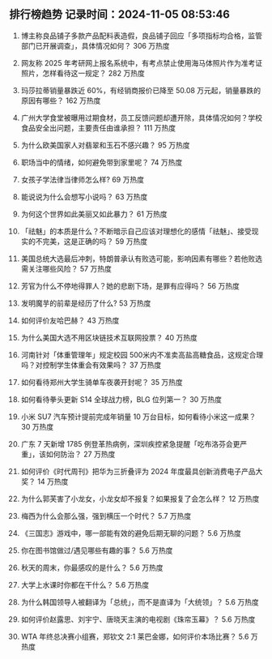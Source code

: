 
## 排行榜趋势 记录时间：2024-11-05 08:53:46
  
  1. 博主称良品铺子多款产品配料表造假，良品铺子回应「多项指标均合格，监管部门已开展调查」，具体情况如何？ 306 万热度
    
  2. 网友称 2025 年考研网上报名系统中，有考点禁止使用海马体照片作为准考证照片，怎样看待这一规定？ 282 万热度
    
  3. 玛莎拉蒂销量暴跌近 60%，有经销商报价已降至 50.08 万元起，销量暴跌的原因有哪些？ 162 万热度
    
  4. 广州大学食堂被曝用过期食材，员工反馈问题却遭开除，具体情况如何？学校食品安全出问题，主要责任由谁承担？ 111 万热度
    
  5. 为什么欧美国家人对翡翠和玉石不感兴趣？ 95 万热度
    
  6. 职场当中的情绪，如何避免带到家里呢？ 74 万热度
    
  7. 女孩子学法律当律师怎么样? 69 万热度
    
  8. 能说说为什么会想写小说吗？ 63 万热度
    
  9. 为何这个世界如此美丽又如此暴力？ 61 万热度
    
  10. 「祛魅」的本质是什么？不断暗示自己应该对理想化的感情「祛魅」、接受现实的不完美，这是正确的吗？ 59 万热度
    
  11. 美国总统大选最后冲刺，特朗普承认有败选可能，影响因素有哪些？若他败选需关注哪些风险？ 57 万热度
    
  12. 芳官为什么不停地得罪人？她的悲剧下场，是罪有应得吗？ 56 万热度
    
  13. 发明魔芋的前辈是经历了什么? 53 万热度
    
  14. 如何评价友哈巴赫？ 43 万热度
    
  15. 为什么美国大选不用区块链技术互联网投票？ 40 万热度
    
  16. 河南针对「体重管理年」规定校园 500米内不准卖高盐高糖食品，这规定合理吗？对控制学生体重会有效果吗？ 37 万热度
    
  17. 如何看待郑州大学生骑单车夜袭开封呢？ 35 万热度
    
  18. 如何看待拳头更新 S14 全球战力榜，BLG 位列第一？ 30 万热度
    
  19. 小米 SU7 汽车预计提前完成年销量 10 万台目标，如何看待小米这一成果？ 30 万热度
    
  20. 广东 7 天新增 1785 例登革热病例，深圳疾控紧急提醒「吃布洛芬会更严重」，该如何防治？ 27 万热度
    
  21. 如何评价《时代周刊》把华为三折叠评为 2024 年度最具创新消费电子产品大奖？ 14 万热度
    
  22. 为什么郭芙害了小龙女，小龙女却不报复？如果报复了会怎么样？ 12 万热度
    
  23. 梅西为什么会那么强，强到横压一个时代？ 5.7 万热度
    
  24. 《三国志》游戏中，哪一部能有效的避免后期无聊的问题？ 5.6 万热度
    
  25. 你在图书馆做过/遇见哪些有趣的事？ 5.6 万热度
    
  26. 秋天的周末，你最感叹的是什么？ 5.6 万热度
    
  27. 大学上水课时你都在干什么？ 5.6 万热度
    
  28. 为什么韩国领导人被翻译为「总统」，而不是直译为「大统领」？ 5.6 万热度
    
  29. 如何评价赵露思、刘宇宁、唐晓天主演的电视剧《珠帘玉幕》？ 5.6 万热度
    
  30. WTA 年终总决赛小组赛，郑钦文 2:1 莱巴金娜，如何评价本场比赛？ 5.6 万热度
    